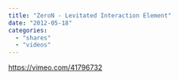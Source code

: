 ```yaml
---
title: "ZeroN - Levitated Interaction Element"
date: "2012-05-18"
categories: 
  - "shares"
  - "videos"
---
```


https://vimeo.com/41796732
